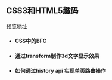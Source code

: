 ## CSS3和HTML5趣码

[预览地址](https://jacecao.github.io/html_css/)

* #### CSS中的BFC 

* #### 通过transform制作3d文字显示效果

* #### 如何通过history api 实现单页路由操作
